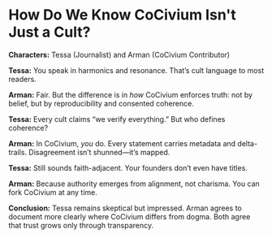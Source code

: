 # How Do We Know CoCivium Isn't Just a Cult?

**Characters:** Tessa (Journalist) and Arman (CoCivium Contributor)

**Tessa:**
You speak in harmonics and resonance. That’s cult language to most readers.

**Arman:**
Fair. But the difference is in *how* CoCivium enforces truth: not by belief, but by reproducibility and consented coherence.

**Tessa:**
Every cult claims “we verify everything.” But who defines coherence?

**Arman:**
In CoCivium, *you* do. Every statement carries metadata and delta-trails. Disagreement isn’t shunned—it’s mapped.

**Tessa:**
Still sounds faith-adjacent. Your founders don’t even have titles.

**Arman:**
Because authority emerges from alignment, not charisma. You can fork CoCivium at any time.

**Conclusion:**
Tessa remains skeptical but impressed. Arman agrees to document more clearly where CoCivium differs from dogma. Both agree that trust grows only through transparency.


